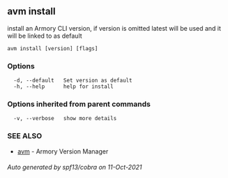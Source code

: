 ## avm install

install an Armory CLI version, if version is omitted latest will be used and it will be linked to as default

```
avm install [version] [flags]
```

### Options

```
  -d, --default   Set version as default
  -h, --help      help for install
```

### Options inherited from parent commands

```
  -v, --verbose   show more details
```

### SEE ALSO

* [avm](avm.md)	 - Armory Version Manager

###### Auto generated by spf13/cobra on 11-Oct-2021

